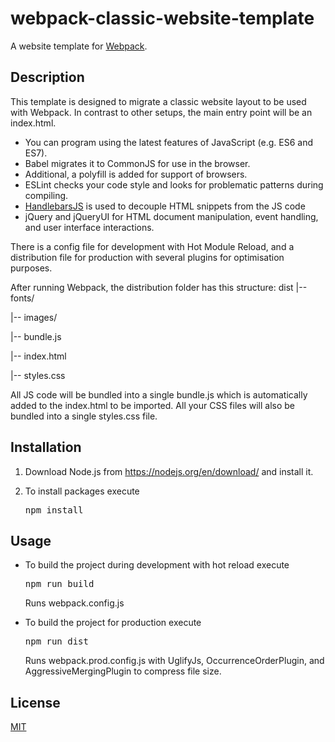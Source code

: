 webpack-classic-website-template
======

A website template for [Webpack](https://github.com/webpack/webpack).

## Description

This template is designed to migrate a classic website layout to be used with Webpack. In contrast to other setups, the main entry point will be an index.html. 

* You can program using the latest features of JavaScript (e.g. ES6 and ES7). 
* Babel migrates it to CommonJS for use in the browser. 
* Additional, a polyfill is added for support of browsers. 
* ESLint checks your code style and looks for problematic patterns during compiling.
* [HandlebarsJS](http://handlebarsjs.com) is used to decouple HTML snippets from the JS code
* jQuery and jQueryUI for HTML document manipulation, event handling, and user interface interactions.

There is a config file for development with Hot Module Reload, and a distribution file for production with several plugins for optimisation purposes.

After running Webpack, the distribution folder has this structure:
dist
|-- fonts/

|-- images/

|-- bundle.js

|-- index.html

|-- styles.css

All JS code will be bundled into a single bundle.js which is automatically added to the index.html to be imported. All your CSS files will also be bundled into a single styles.css file.

## Installation
1. Download Node.js from https://nodejs.org/en/download/ and install it.

2. To install packages execute 
   <pre>npm install</pre>


## Usage
* To build the project during development with hot reload execute
    <pre>npm run build</pre>
    Runs webpack.config.js

* To build the project for production execute
    <pre>npm run dist</pre>
    Runs webpack.prod.config.js with UglifyJs, OccurrenceOrderPlugin, and AggressiveMergingPlugin to compress file size.


## License
[MIT](http://www.opensource.org/licenses/mit-license)

